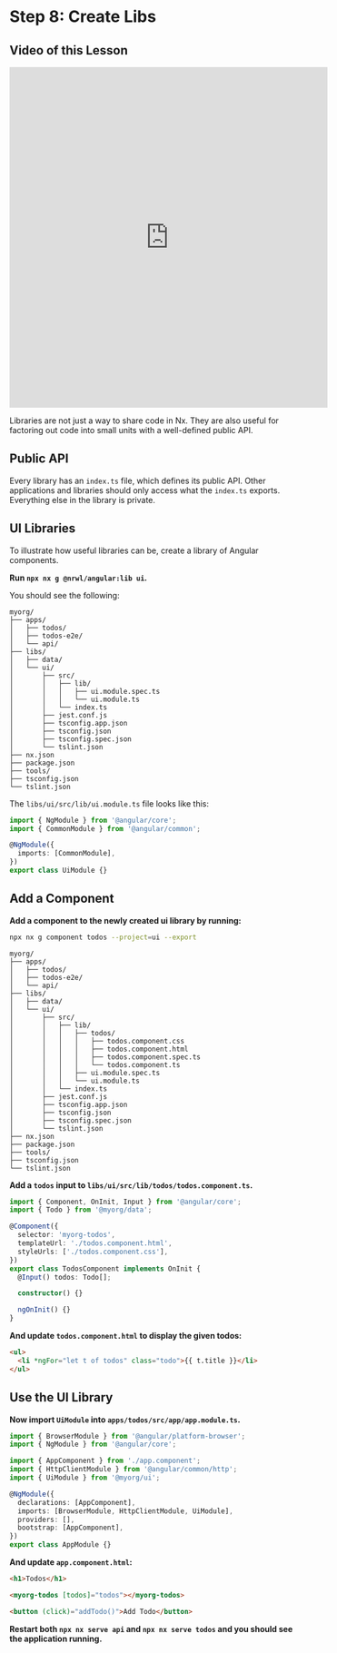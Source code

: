 # Step 8: Create Libs

## Video of this Lesson

<iframe width="560" height="600" src="https://www.youtube.com/embed/szaH7fNw0zg" frameborder="0" allow="accelerometer; autoplay; encrypted-media; gyroscope; picture-in-picture" allowfullscreen></iframe>

Libraries are not just a way to share code in Nx. They are also useful for factoring out code into small units with a well-defined public API.

## Public API

Every library has an `index.ts` file, which defines its public API. Other applications and libraries should only access what the `index.ts` exports. Everything else in the library is private.

## UI Libraries

To illustrate how useful libraries can be, create a library of Angular components.

**Run `npx nx g @nrwl/angular:lib ui`.**

You should see the following:

```treeview
myorg/
├── apps/
│   ├── todos/
│   ├── todos-e2e/
│   └── api/
├── libs/
│   ├── data/
│   └── ui/
│       ├── src/
│       │   ├── lib/
│       │   │   ├── ui.module.spec.ts
│       │   │   └── ui.module.ts
│       │   └── index.ts
│       ├── jest.conf.js
│       ├── tsconfig.app.json
│       ├── tsconfig.json
│       ├── tsconfig.spec.json
│       └── tslint.json
├── nx.json
├── package.json
├── tools/
├── tsconfig.json
└── tslint.json
```

The `libs/ui/src/lib/ui.module.ts` file looks like this:

```typescript
import { NgModule } from '@angular/core';
import { CommonModule } from '@angular/common';

@NgModule({
  imports: [CommonModule],
})
export class UiModule {}
```

## Add a Component

**Add a component to the newly created ui library by running:**

```bash
npx nx g component todos --project=ui --export
```

```treeview
myorg/
├── apps/
│   ├── todos/
│   ├── todos-e2e/
│   └── api/
├── libs/
│   ├── data/
│   └── ui/
│       ├── src/
│       │   ├── lib/
│       │   │   ├── todos/
│       │   │   │   ├── todos.component.css
│       │   │   │   ├── todos.component.html
│       │   │   │   ├── todos.component.spec.ts
│       │   │   │   └── todos.component.ts
│       │   │   ├── ui.module.spec.ts
│       │   │   └── ui.module.ts
│       │   └── index.ts
│       ├── jest.conf.js
│       ├── tsconfig.app.json
│       ├── tsconfig.json
│       ├── tsconfig.spec.json
│       └── tslint.json
├── nx.json
├── package.json
├── tools/
├── tsconfig.json
└── tslint.json
```

**Add a `todos` input to `libs/ui/src/lib/todos/todos.component.ts`.**

```typescript
import { Component, OnInit, Input } from '@angular/core';
import { Todo } from '@myorg/data';

@Component({
  selector: 'myorg-todos',
  templateUrl: './todos.component.html',
  styleUrls: ['./todos.component.css'],
})
export class TodosComponent implements OnInit {
  @Input() todos: Todo[];

  constructor() {}

  ngOnInit() {}
}
```

**And update `todos.component.html` to display the given todos:**

```html
<ul>
  <li *ngFor="let t of todos" class="todo">{{ t.title }}</li>
</ul>
```

## Use the UI Library

**Now import `UiModule` into `apps/todos/src/app/app.module.ts`.**

```typescript
import { BrowserModule } from '@angular/platform-browser';
import { NgModule } from '@angular/core';

import { AppComponent } from './app.component';
import { HttpClientModule } from '@angular/common/http';
import { UiModule } from '@myorg/ui';

@NgModule({
  declarations: [AppComponent],
  imports: [BrowserModule, HttpClientModule, UiModule],
  providers: [],
  bootstrap: [AppComponent],
})
export class AppModule {}
```

**And update `app.component.html`:**

```html
<h1>Todos</h1>

<myorg-todos [todos]="todos"></myorg-todos>

<button (click)="addTodo()">Add Todo</button>
```

**Restart both `npx nx serve api` and `npx nx serve todos` and you should see the application running.**
